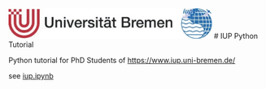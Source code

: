   <img src="img/ub-iup-logo_640.jpg" width=400 />
# IUP Python Tutorial

Python tutorial for PhD Students of https://www.iup.uni-bremen.de/

see [iup.ipynb](iup.ipynb)
